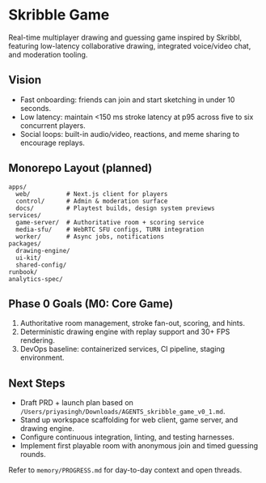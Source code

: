 # Skribble Game

Real-time multiplayer drawing and guessing game inspired by Skribbl, featuring low-latency collaborative drawing, integrated voice/video chat, and moderation tooling.

## Vision
- Fast onboarding: friends can join and start sketching in under 10 seconds.
- Low latency: maintain <150 ms stroke latency at p95 across five to six concurrent players.
- Social loops: built-in audio/video, reactions, and meme sharing to encourage replays.

## Monorepo Layout (planned)
```
apps/
  web/          # Next.js client for players
  control/      # Admin & moderation surface
  docs/         # Playtest builds, design system previews
services/
  game-server/  # Authoritative room + scoring service
  media-sfu/    # WebRTC SFU configs, TURN integration
  worker/       # Async jobs, notifications
packages/
  drawing-engine/
  ui-kit/
  shared-config/
runbook/
analytics-spec/
``` 

## Phase 0 Goals (M0: Core Game)
1. Authoritative room management, stroke fan-out, scoring, and hints.
2. Deterministic drawing engine with replay support and 30+ FPS rendering.
3. DevOps baseline: containerized services, CI pipeline, staging environment.

## Next Steps
- Draft PRD + launch plan based on `/Users/priyasingh/Downloads/AGENTS_skribble_game_v0_1.md`.
- Stand up workspace scaffolding for web client, game server, and drawing engine.
- Configure continuous integration, linting, and testing harnesses.
- Implement first playable room with anonymous join and timed guessing rounds.

Refer to `memory/PROGRESS.md` for day-to-day context and open threads.

